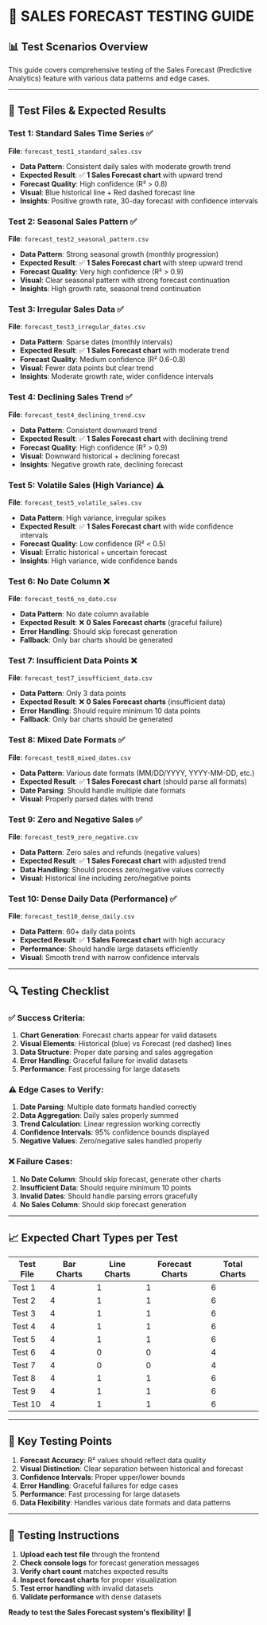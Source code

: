 # 🧪 SALES FORECAST TESTING GUIDE

## **📊 Test Scenarios Overview**

This guide covers comprehensive testing of the Sales Forecast (Predictive Analytics) feature with various data patterns and edge cases.

---

## **🎯 Test Files & Expected Results**

### **Test 1: Standard Sales Time Series** ✅
**File**: `forecast_test1_standard_sales.csv`
- **Data Pattern**: Consistent daily sales with moderate growth trend
- **Expected Result**: ✅ **1 Sales Forecast chart** with upward trend
- **Forecast Quality**: High confidence (R² > 0.8)
- **Visual**: Blue historical line + Red dashed forecast line
- **Insights**: Positive growth rate, 30-day forecast with confidence intervals

### **Test 2: Seasonal Sales Pattern** ✅
**File**: `forecast_test2_seasonal_pattern.csv`
- **Data Pattern**: Strong seasonal growth (monthly progression)
- **Expected Result**: ✅ **1 Sales Forecast chart** with steep upward trend
- **Forecast Quality**: Very high confidence (R² > 0.9)
- **Visual**: Clear seasonal pattern with strong forecast continuation
- **Insights**: High growth rate, seasonal trend continuation

### **Test 3: Irregular Sales Data** ✅
**File**: `forecast_test3_irregular_dates.csv`
- **Data Pattern**: Sparse dates (monthly intervals)
- **Expected Result**: ✅ **1 Sales Forecast chart** with moderate trend
- **Forecast Quality**: Medium confidence (R² 0.6-0.8)
- **Visual**: Fewer data points but clear trend
- **Insights**: Moderate growth rate, wider confidence intervals

### **Test 4: Declining Sales Trend** ✅
**File**: `forecast_test4_declining_trend.csv`
- **Data Pattern**: Consistent downward trend
- **Expected Result**: ✅ **1 Sales Forecast chart** with declining trend
- **Forecast Quality**: High confidence (R² > 0.9)
- **Visual**: Downward historical + declining forecast
- **Insights**: Negative growth rate, declining forecast

### **Test 5: Volatile Sales (High Variance)** ⚠️
**File**: `forecast_test5_volatile_sales.csv`
- **Data Pattern**: High variance, irregular spikes
- **Expected Result**: ✅ **1 Sales Forecast chart** with wide confidence intervals
- **Forecast Quality**: Low confidence (R² < 0.5)
- **Visual**: Erratic historical + uncertain forecast
- **Insights**: High variance, wide confidence bands

### **Test 6: No Date Column** ❌
**File**: `forecast_test6_no_date.csv`
- **Data Pattern**: No date column available
- **Expected Result**: ❌ **0 Sales Forecast charts** (graceful failure)
- **Error Handling**: Should skip forecast generation
- **Fallback**: Only bar charts should be generated

### **Test 7: Insufficient Data Points** ❌
**File**: `forecast_test7_insufficient_data.csv`
- **Data Pattern**: Only 3 data points
- **Expected Result**: ❌ **0 Sales Forecast charts** (insufficient data)
- **Error Handling**: Should require minimum 10 data points
- **Fallback**: Only bar charts should be generated

### **Test 8: Mixed Date Formats** ✅
**File**: `forecast_test8_mixed_dates.csv`
- **Data Pattern**: Various date formats (MM/DD/YYYY, YYYY-MM-DD, etc.)
- **Expected Result**: ✅ **1 Sales Forecast chart** (should parse all formats)
- **Date Parsing**: Should handle multiple date formats
- **Visual**: Properly parsed dates with trend

### **Test 9: Zero and Negative Sales** ✅
**File**: `forecast_test9_zero_negative.csv`
- **Data Pattern**: Zero sales and refunds (negative values)
- **Expected Result**: ✅ **1 Sales Forecast chart** with adjusted trend
- **Data Handling**: Should process zero/negative values correctly
- **Visual**: Historical line including zero/negative points

### **Test 10: Dense Daily Data (Performance)** ✅
**File**: `forecast_test10_dense_daily.csv`
- **Data Pattern**: 60+ daily data points
- **Expected Result**: ✅ **1 Sales Forecast chart** with high accuracy
- **Performance**: Should handle large datasets efficiently
- **Visual**: Smooth trend with narrow confidence intervals

---

## **🔍 Testing Checklist**

### **✅ Success Criteria:**
1. **Chart Generation**: Forecast charts appear for valid datasets
2. **Visual Elements**: Historical (blue) vs Forecast (red dashed) lines
3. **Data Structure**: Proper date parsing and sales aggregation
4. **Error Handling**: Graceful failure for invalid datasets
5. **Performance**: Fast processing for large datasets

### **⚠️ Edge Cases to Verify:**
1. **Date Parsing**: Multiple date formats handled correctly
2. **Data Aggregation**: Daily sales properly summed
3. **Trend Calculation**: Linear regression working correctly
4. **Confidence Intervals**: 95% confidence bounds displayed
5. **Negative Values**: Zero/negative sales handled properly

### **❌ Failure Cases:**
1. **No Date Column**: Should skip forecast, generate other charts
2. **Insufficient Data**: Should require minimum 10 points
3. **Invalid Dates**: Should handle parsing errors gracefully
4. **No Sales Column**: Should skip forecast generation

---

## **📈 Expected Chart Types per Test**

| Test File | Bar Charts | Line Charts | Forecast Charts | Total Charts |
|-----------|------------|-------------|-----------------|--------------|
| Test 1 | 4 | 1 | 1 | 6 |
| Test 2 | 4 | 1 | 1 | 6 |
| Test 3 | 4 | 1 | 1 | 6 |
| Test 4 | 4 | 1 | 1 | 6 |
| Test 5 | 4 | 1 | 1 | 6 |
| Test 6 | 4 | 0 | 0 | 4 |
| Test 7 | 4 | 0 | 0 | 4 |
| Test 8 | 4 | 1 | 1 | 6 |
| Test 9 | 4 | 1 | 1 | 6 |
| Test 10 | 4 | 1 | 1 | 6 |

---

## **🎯 Key Testing Points**

1. **Forecast Accuracy**: R² values should reflect data quality
2. **Visual Distinction**: Clear separation between historical and forecast
3. **Confidence Intervals**: Proper upper/lower bounds
4. **Error Handling**: Graceful failures for edge cases
5. **Performance**: Fast processing for large datasets
6. **Data Flexibility**: Handles various date formats and data patterns

---

## **🚀 Testing Instructions**

1. **Upload each test file** through the frontend
2. **Check console logs** for forecast generation messages
3. **Verify chart count** matches expected results
4. **Inspect forecast charts** for proper visualization
5. **Test error handling** with invalid datasets
6. **Validate performance** with dense datasets

**Ready to test the Sales Forecast system's flexibility!** 🎯
